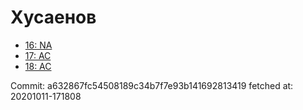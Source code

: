 # Хусаенов
- [16: NA](16.md)
- [17: AC](17.md)
- [18: AC](18.md)

Commit: a632867fc54508189c34b7f7e93b141692813419
 fetched at: 20201011-171808

